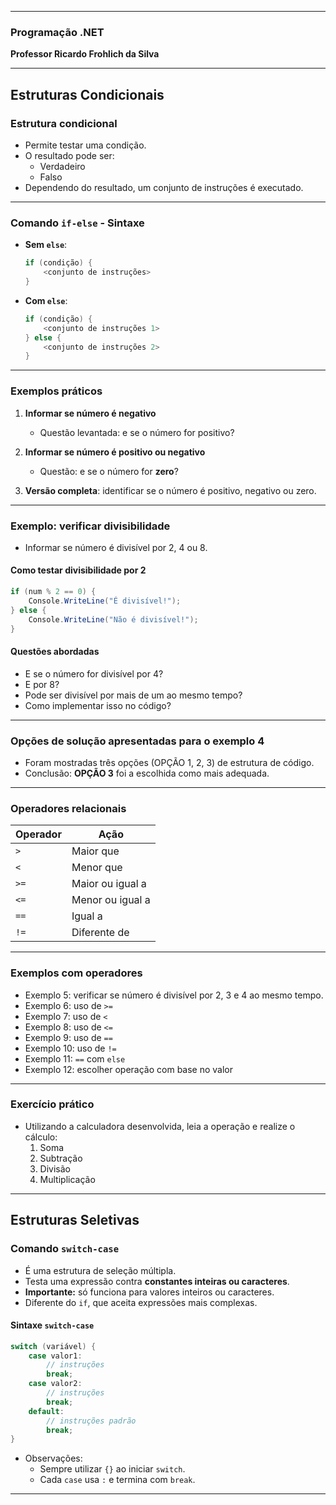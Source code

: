
---

### **Programação .NET**  
**Professor Ricardo Frohlich da Silva**

---

## **Estruturas Condicionais**

### **Estrutura condicional**
- Permite testar uma condição.
- O resultado pode ser:
  - Verdadeiro
  - Falso
- Dependendo do resultado, um conjunto de instruções é executado.

---

### **Comando `if-else` - Sintaxe**
- **Sem `else`**:
  ```csharp
  if (condição) {
      <conjunto de instruções>
  }
  ```

- **Com `else`**:
  ```csharp
  if (condição) {
      <conjunto de instruções 1>
  } else {
      <conjunto de instruções 2>
  }
  ```

---

### **Exemplos práticos**
1. **Informar se número é negativo**
   - Questão levantada: e se o número for positivo?

2. **Informar se número é positivo ou negativo**
   - Questão: e se o número for **zero**?

3. **Versão completa**: identificar se o número é positivo, negativo ou zero.

---

### **Exemplo: verificar divisibilidade**
- Informar se número é divisível por 2, 4 ou 8.

#### **Como testar divisibilidade por 2**
```csharp
if (num % 2 == 0) {
    Console.WriteLine("É divisível!");
} else {
    Console.WriteLine("Não é divisível!");
}
```

#### **Questões abordadas**
- E se o número for divisível por 4?
- E por 8?
- Pode ser divisível por mais de um ao mesmo tempo?
- Como implementar isso no código?

---

### **Opções de solução apresentadas para o exemplo 4**
- Foram mostradas três opções (OPÇÃO 1, 2, 3) de estrutura de código.
- Conclusão: **OPÇÃO 3** foi a escolhida como mais adequada.

---

### **Operadores relacionais**

| Operador | Ação               |
|----------|--------------------|
| `>`      | Maior que          |
| `<`      | Menor que          |
| `>=`     | Maior ou igual a   |
| `<=`     | Menor ou igual a   |
| `==`     | Igual a            |
| `!=`     | Diferente de       |

---

### **Exemplos com operadores**

- Exemplo 5: verificar se número é divisível por 2, 3 e 4 ao mesmo tempo.
- Exemplo 6: uso de `>=`
- Exemplo 7: uso de `<`
- Exemplo 8: uso de `<=`
- Exemplo 9: uso de `==`
- Exemplo 10: uso de `!=`
- Exemplo 11: `==` com `else`
- Exemplo 12: escolher operação com base no valor

---

### **Exercício prático**
- Utilizando a calculadora desenvolvida, leia a operação e realize o cálculo:
  1. Soma  
  2. Subtração  
  3. Divisão  
  4. Multiplicação  

---

## **Estruturas Seletivas**

### **Comando `switch-case`**
- É uma estrutura de seleção múltipla.
- Testa uma expressão contra **constantes inteiras ou caracteres**.
- **Importante:** só funciona para valores inteiros ou caracteres.
- Diferente do `if`, que aceita expressões mais complexas.

#### **Sintaxe `switch-case`**
```csharp
switch (variável) {
    case valor1:
        // instruções
        break;
    case valor2:
        // instruções
        break;
    default:
        // instruções padrão
        break;
}
```

- Observações:
  - Sempre utilizar `{}` ao iniciar `switch`.
  - Cada `case` usa `:` e termina com `break`.

---